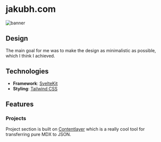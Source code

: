 # jakubh.com

![banner](https://i.imgur.com/MIpPTuB.png)

## Design

The main goal for me was to make the design as minimalistic as possible, which I think I achieved.

## Technologies

- **Framework**: [SvelteKit](https://kit.svelte.dev/)
- **Styling**: [Tailwind CSS](https://tailwindcss.com/)

## Features

### Projects

Project section is built on [Contentlayer](https://www.contentlayer.dev/) which is a really cool tool for transferring pure MDX to JSON.
